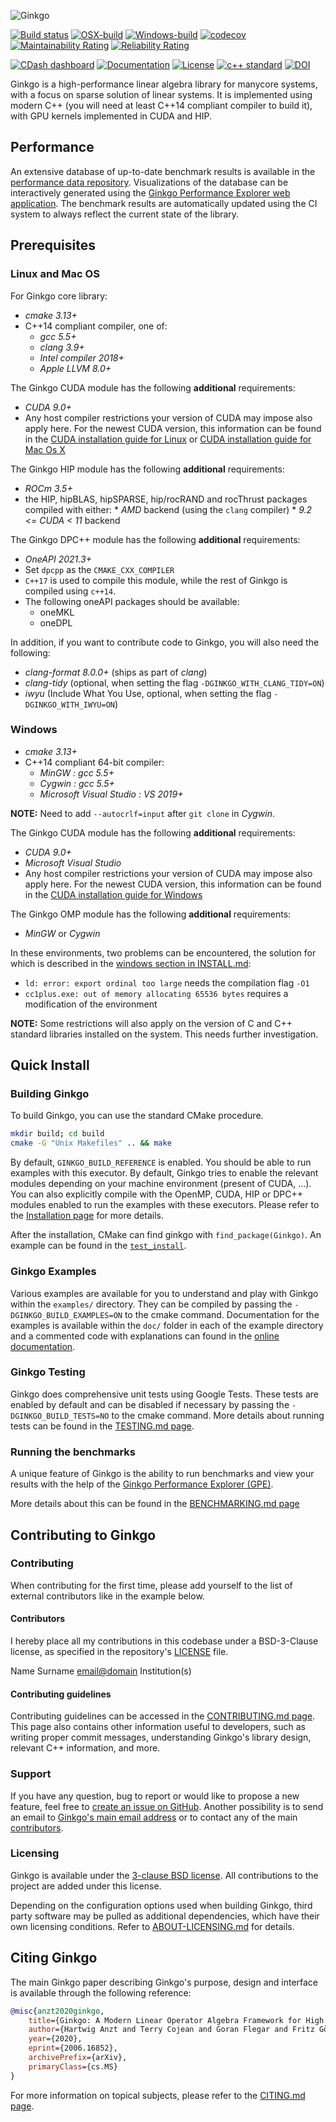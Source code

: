 ![Ginkgo](/assets/logo.png)

[![Build status](https://gitlab.com/ginkgo-project/ginkgo-public-ci/badges/develop/pipeline.svg)](https://github.com/ginkgo-project/ginkgo/commits/develop)
[![OSX-build](https://github.com/ginkgo-project/ginkgo/workflows/OSX-build/badge.svg)](https://github.com/ginkgo-project/ginkgo/actions?query=workflow%3AOSX-build)
[![Windows-build](https://github.com/ginkgo-project/ginkgo/workflows/windows-build/badge.svg)](https://github.com/ginkgo-project/ginkgo/actions?query=workflow%3AWindows-build)
[![codecov](https://codecov.io/gh/ginkgo-project/ginkgo/branch/develop/graph/badge.svg)](https://codecov.io/gh/ginkgo-project/ginkgo)
[![Maintainability Rating](https://sonarcloud.io/api/project_badges/measure?project=ginkgo-project_ginkgo&metric=sqale_rating)](https://sonarcloud.io/dashboard?id=ginkgo-project_ginkgo)
[![Reliability Rating](https://sonarcloud.io/api/project_badges/measure?project=ginkgo-project_ginkgo&metric=reliability_rating)](https://sonarcloud.io/dashboard?id=ginkgo-project_ginkgo)

[![CDash dashboard](https://img.shields.io/badge/CDash-Access-blue.svg)](https://my.cdash.org/index.php?project=Ginkgo+Project)
[![Documentation](https://img.shields.io/badge/Documentation-latest-blue.svg)](https://ginkgo-project.github.io/ginkgo/doc/develop/)
[![License](https://img.shields.io/github/license/ginkgo-project/ginkgo.svg)](./LICENSE)
[![c++ standard](https://img.shields.io/badge/c%2B%2B-14-blue.svg)](https://en.wikipedia.org/wiki/C%2B%2B#Standardization)
[![DOI](https://joss.theoj.org/papers/10.21105/joss.02260/status.svg)](https://doi.org/10.21105/joss.02260)

Ginkgo is a high-performance linear algebra library for manycore systems, with a
focus on sparse solution of linear systems. It is implemented using modern C++
(you will need at least C++14 compliant compiler to build it), with GPU kernels
implemented in CUDA and HIP.


Performance
-----------

An extensive database of up-to-date benchmark results is available in the
[performance data repository](https://github.com/ginkgo-project/ginkgo-data).
Visualizations of the database can be interactively generated using the
[Ginkgo Performance Explorer web application](https://ginkgo-project.github.io/gpe).
The benchmark results are automatically updated using the CI system to always
reflect the current state of the library.

Prerequisites
-------------

### Linux and Mac OS

For Ginkgo core library:

*   _cmake 3.13+_
*   C++14 compliant compiler, one of:
    *   _gcc 5.5+_
    *   _clang 3.9+_
    *   _Intel compiler 2018+_
    *   _Apple LLVM 8.0+_

The Ginkgo CUDA module has the following __additional__ requirements:

*   _CUDA 9.0+_
*   Any host compiler restrictions your version of CUDA may impose also apply
    here. For the newest CUDA version, this information can be found in the
    [CUDA installation guide for Linux](https://docs.nvidia.com/cuda/cuda-installation-guide-linux/index.html)
    or [CUDA installation guide for Mac Os X](https://docs.nvidia.com/cuda/cuda-installation-guide-mac-os-x/index.html)

The Ginkgo HIP module has the following __additional__ requirements:

* _ROCm 3.5+_
*    the HIP, hipBLAS, hipSPARSE, hip/rocRAND and rocThrust packages compiled with either:
    * _AMD_ backend (using the `clang` compiler)
    * _9.2 <= CUDA < 11_ backend

The Ginkgo DPC++ module has the following __additional__ requirements:

* _OneAPI 2021.3+_
* Set `dpcpp` as the `CMAKE_CXX_COMPILER`
* `C++17` is used to compile this module, while the rest of Ginkgo is compiled using `c++14`.
* The following oneAPI packages should be available:
    * oneMKL
    * oneDPL

In addition, if you want to contribute code to Ginkgo, you will also need the
following:

*   _clang-format 8.0.0+_ (ships as part of _clang_)
*   _clang-tidy_ (optional, when setting the flag `-DGINKGO_WITH_CLANG_TIDY=ON`)
*   _iwyu_ (Include What You Use, optional, when setting the flag `-DGINKGO_WITH_IWYU=ON`)

### Windows

*   _cmake 3.13+_
*   C++14 compliant 64-bit compiler:
    *   _MinGW : gcc 5.5+_
    *   _Cygwin : gcc 5.5+_
    *   _Microsoft Visual Studio : VS 2019+_

__NOTE:__ Need to add `--autocrlf=input` after `git clone` in _Cygwin_.

The Ginkgo CUDA module has the following __additional__ requirements:

*   _CUDA 9.0+_
*   _Microsoft Visual Studio_
*   Any host compiler restrictions your version of CUDA may impose also apply
    here. For the newest CUDA version, this information can be found in the
    [CUDA installation guide for Windows](https://docs.nvidia.com/cuda/cuda-installation-guide-microsoft-windows/index.html)

The Ginkgo OMP module has the following __additional__ requirements:
*  _MinGW_ or _Cygwin_

In these environments, two problems can be encountered, the solution for which is described in the
[windows section in INSTALL.md](INSTALL.md#building-ginkgo-in-windows):
* `ld: error: export ordinal too large` needs the compilation flag `-O1`
* `cc1plus.exe: out of memory allocating 65536 bytes` requires a modification of the environment

__NOTE:__ Some restrictions will also apply on the version of C and C++ standard
libraries installed on the system. This needs further investigation.

Quick Install
------------

### Building Ginkgo

To build Ginkgo, you can use the standard CMake procedure.

```sh
mkdir build; cd build
cmake -G "Unix Makefiles" .. && make
```

By default, `GINKGO_BUILD_REFERENCE` is enabled. You should be able to run
examples with this executor. By default, Ginkgo tries to enable the relevant
modules depending on your machine environment (present of CUDA, ...). You can
also explicitly compile with the OpenMP, CUDA, HIP or DPC++ modules enabled to
run the examples with these executors. Please refer to the [Installation
page](./INSTALL.md) for more details.

After the installation, CMake can find ginkgo with `find_package(Ginkgo)`.
An example can be found in the [`test_install`](test_install/CMakeLists.txt).

### Ginkgo Examples

Various examples are available for you to understand and play with Ginkgo within the `examples/` directory. They can be compiled by passing the `-DGINKGO_BUILD_EXAMPLES=ON` to the cmake command. Documentation for the examples is available within the `doc/` folder in each of the example directory and a commented code with explanations can found in the [online documentation](https://ginkgo-project.github.io/ginkgo/doc/develop/Examples.html).

### Ginkgo Testing

Ginkgo does comprehensive unit tests using Google Tests. These tests are enabled by default and can be disabled if necessary by passing the `-DGINKGO_BUILD_TESTS=NO` to the cmake command. More details about running tests can be found in the [TESTING.md page](./TESTING.md).

### Running the benchmarks

A unique feature of Ginkgo is the ability to run benchmarks and view your results
with the help of the [Ginkgo Performance Explorer (GPE)](https://ginkgo-project.github.io/gpe/).

More details about this can be found in the [BENCHMARKING.md page](./BENCHMARKING.md)

Contributing to Ginkgo
---------------------------

### Contributing

When contributing for the first time, please add yourself to the list of
external contributors like in the example below.

#### Contributors
I hereby place all my contributions in this codebase under a BSD-3-Clause
license, as specified in the repository's [LICENSE](./LICENSE) file.

Name Surname <email@domain> Institution(s)

#### Contributing guidelines

Contributing guidelines can be accessed in the [CONTRIBUTING.md
page](./CONTRIBUTING.md). This page also contains other information useful to
developers, such as writing proper commit messages, understanding Ginkgo's
library design, relevant C++ information, and more.

### Support
If you have any question, bug to report or would like to propose a new feature,
feel free to [create an
issue on GitHub](https://github.com/ginkgo-project/ginkgo/issues/new). Another possibility
is to send an email to [Ginkgo's main email address](mailto:ginkgo.library@gmail.com)
or to contact any of the main [contributors](contributors.txt).


### Licensing

Ginkgo is available under the [3-clause BSD license](LICENSE). All contributions
to the project are added under this license.

Depending on the configuration options used when building Ginkgo, third party
software may be pulled as additional dependencies, which have their own
licensing conditions. Refer to [ABOUT-LICENSING.md](ABOUT-LICENSING.md) for
details.

Citing Ginkgo
-------------

The main Ginkgo paper describing Ginkgo's purpose, design and interface is
available through the following reference:

``` bibtex
@misc{anzt2020ginkgo,
    title={Ginkgo: A Modern Linear Operator Algebra Framework for High Performance Computing},
    author={Hartwig Anzt and Terry Cojean and Goran Flegar and Fritz Göbel and Thomas Grützmacher and Pratik Nayak and Tobias Ribizel and Yuhsiang Mike Tsai and Enrique S. Quintana-Ortí},
    year={2020},
    eprint={2006.16852},
    archivePrefix={arXiv},
    primaryClass={cs.MS}
}
```

For more information on topical subjects, please refer to the [CITING.md
page](CITING.md).
